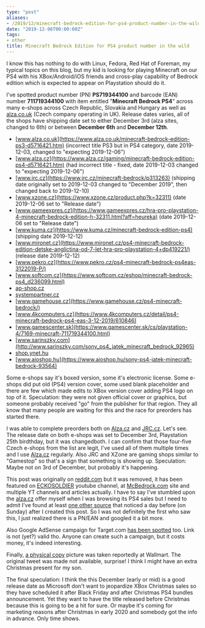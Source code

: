 ```yaml
---
type: "post"
aliases:
- /2019/12/minecraft-bedrock-edition-for-ps4-product-number-in-the-wild.html
date: "2019-12-06T00:00:00Z"
tags:
- other
title: Minecraft Bedrock Edition for PS4 product number in the wild
---
```


I know this has nothing to do with Linux, Fedora, Red Hat of Foreman, my
typical topics on this blog, but my kid is looking for playing Minecraft on our
PS4 with his XBox/Android/iOS friends and cross-play capability of Bedrock
edition which is expected to appear on Playstation should do it.

I've spotted product number (PN) **PS719344100** and barcode (EAN) number
**711719344100** with item entitled "**Minecraft Bedrock PS4**" across many
e-shops across Czech Republic, Slovakia and Hungary as well as
[alza.co.uk](https://alza.co.uk) (Czech company operating in UK). Release dates
varies, all of the shops have shipping date set to either December 3rd (alza
sites, changed to 6th) or between **December 6th** and **December 12th**.

* [www.alza.co.uk](https://www.alza.co.uk/minecraft-bedrock-edition-ps3-d5716421.htm) (incorrect title PS3 but in PS4 category, date 2019-12-03, changed to "expecting 2019-12-06")
* [www.alza.cz](https://www.alza.cz/gaming/minecraft-bedrock-edition-ps4-d5716421.htm) (had incorrect title - fixed, date 2019-12-03 changed to "expecting 2019-12-06")
* [www.jrc.cz](https://www.jrc.cz/minecraft-bedrock/p313263) (shipping date originally set to 2019-12-03 changed to "December 2019", then changed back to 2019-12-10)
* [www.xzone.cz](https://www.xzone.cz/product.php?k=32311) (date 2019-12-06 set to "Release date")
* [www.gameexpres.cz](https://www.gameexpres.cz/hra-pro-playstation-4-minecraft-bedrock-edition-h-32311.html?aff=heureka) (date 2019-12-06 set to "Release date")
* [www.kuma.cz](https://www.kuma.cz/minecraft-bedrock-edition-ps4) (shipping date 2019-12-12)
* [www.mironet.cz](https://www.mironet.cz/ps4-minecraft-bedrock-edition-detske-anglictina-od-7-let-hra-pro-playstation-4+dp419221/)  (release date 2019-12-12)
* [www.pekro.cz](https://www.pekro.cz/ps4-minecraft-bedrock-ps4eas-3122019-P/)
* [www.softcom.cz](https://www.softcom.cz/eshop/minecraft-bedrock-ps4_d236099.html)
* [ap-shop.cz](http://ap-shop.cz/d.429635.SONY_PS4_hra_Minecraft_Bedrock.html)
* [systempartner.cz](http://systempartner.cz/d.429635.SONY_PS4_hra_Minecraft_Bedrock.html)
* [www.gamehouse.cz](https://www.gamehouse.cz/ps4-minecraft-bedrock/)
* [www.4kcomputers.cz](https://www.4kcomputers.cz/detail/ps4-minecraft-bedrock-ps4-eas-3-12-2019/610846)
* [www.gamescenter.sk](https://www.gamescenter.sk/cs/playstation-4/7169-minecraft-711719344100.html)
* [www.sarinszky.com](http://www.sarinszky.com/sony_ps4_jatek_minecraft_bedrock_92965)
* [shop.ynet.hu](http://shop.ynet.hu/sony_ps4_jatek_minecraft_bedrock_93869)
* [www.aioshop.hu](https://www.aioshop.hu/sony-ps4-jatek-minecraft-bedrock-93564)

Some e-shops say it's boxed version, some it's electronic license. Some e-shops
did put old (PS4) version cover, some used blank placeholder and there are few
which made edits to XBox version cover adding PS4 logo on top of it.
Speculation: they were not given official cover or graphics, but someone
probably received "go" from the publisher for that region. They all know that
many people are waiting for this and the race for preorders has started there.

I was able to complete preorders both on [Alza.cz](https://Alza.cz) and
[JRC.cz](https://JRC.cz). Let's see. The release date on both e-shops was set
to December 3rd, Playstation 25th birdthday, but it was changedboth. I can
confirm that those four-five Czech e-shops from the list are legit, I've used
all of them multiple times and I use [Alza.cz](https://alza.cz) regularly. Also
JRC and XZone are gaming shops similar to "Gamestop" so that's a sign that
something is showing up. Speculation: Maybe not on 3rd of December, but
probably it's happening.

This post was originally on
[reddit.com](https://www.reddit.com/r/Minecraft/comments/e4nfxj/ps4_bedrock_product_number_in_the_wild/)
but it was removed, it has been featured on
[ECKOSOLDIER](https://www.youtube.com/watch?v=DWkhptIPSRM) youtube channel, at
[McBedrock.com](https://www.mcbedrock.com/2019/12/02/minecraft-playstation-4-bedrock-pre-order-leaked/)
site and multiple YT channels and articles actually. I have to say I've
stumbled upon the [alza.cz](https://alza.cz) offer myself when I was browsing
its PS4 sales but I need to admit I've found at least [one other
source](https://www.youtube.com/watch?v=avo36WScr0A&feature=youtu.be) that
noticed a day before (on Sunday) after I created this post. So I was not
definitely the first who saw this, I just realized there is a PN/EAN and
googled it a bit more.

Also Google AdSense campaign for Target.com [has been
spotted](https://www.reddit.com/r/PSMinecraft/comments/e6q6lg/i_just_found_that_when_i_searched_minecraft/)
too. Link is not (yet?) valid tho. Anyone can create such a campaign, but it
costs money, it's indeed interesting.

Finally, [a physical
copy](https://twitter.com/naturebeat05/status/1202682286564675584) picture was
taken reportedly at Wallmart. The original tweet was made not available,
surprise! I think I might have an extra Christmas present for my son.

The final speculation: I think the this December (early or mid) is a good
release date as Microsoft don't want to jeopardize XBox Christmas sales so they
have scheduled it after Black Friday and after Christmas PS4 bundles
announcement. Yet they want to have the title released before Christmas because
this is going to be a hit for sure. Or maybe it's coming for marketing reasons
after Christmas in early 2020 and somebody got the info in advance. Only time
shows.


